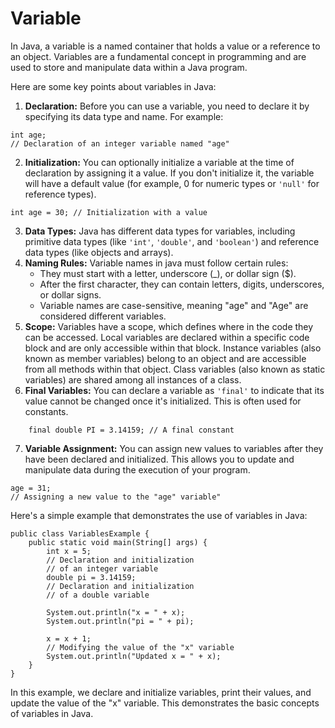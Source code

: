 # Variable

In Java, a variable is a named container that holds
a value or a reference to an object. Variables are a
fundamental concept in programming and are used to
store and manipulate data within a Java program.

Here are some key points about variables in Java:

1. **Declaration:** Before you can use a variable,
you need to declare it by specifying its data type
and name. For example:
```
int age;
// Declaration of an integer variable named "age"
```
2. **Initialization:** You can optionally initialize
a variable at the time of declaration by assigning
it a value. If you don't initialize it, the variable
will have a default value (for example, 0 for numeric
types or `'null'` for reference types).
```
int age = 30; // Initialization with a value
```
3. **Data Types:** Java has different data types for
variables, including primitive data types (like
`'int'`, `'double'`, and `'boolean'`) and reference
data types (like objects and arrays).
4. **Naming Rules:** Variable names in java must
follow certain rules:
   - They must start with a letter, underscore (_), or
   dollar sign ($).
   - After the first character, they can contain
   letters, digits, underscores, or dollar signs.
   - Variable names are case-sensitive, meaning
   "age" and "Age" are considered different variables.
5. **Scope:** Variables have a scope, which defines
where in the code they can be accessed. Local
variables are declared within a specific code block
and are only accessible within that block. Instance
variables (also known as member variables) belong to
an object and are accessible from all methods within
that object. Class variables (also known as static
variables) are shared among all instances of a class.
6. **Final Variables:** You can declare a variable as
`'final'` to indicate that its value cannot be changed
once it's initialized. This is often used for
constants.
```
    final double PI = 3.14159; // A final constant
```
7. **Variable Assignment:** You can assign new values
to variables after they have been declared and
initialized. This allows you to update and manipulate
data during the execution of your program.
```
age = 31;
// Assigning a new value to the "age" variable"
```

Here's a simple example that demonstrates the use
of variables in Java:
```
public class VariablesExample {
    public static void main(String[] args) {
        int x = 5;
        // Declaration and initialization 
        // of an integer variable
        double pi = 3.14159;
        // Declaration and initialization
        // of a double variable
        
        System.out.println("x = " + x);
        System.out.println("pi = " + pi);
        
        x = x + 1;
        // Modifying the value of the "x" variable
        System.out.println("Updated x = " + x);
    }
}
```
In this example, we declare and initialize variables,
print their values, and update the value of the "x"
variable. This demonstrates the basic concepts of
variables in Java.
